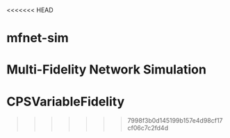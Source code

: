 <<<<<<< HEAD
# mfnet-sim
Multi-Fidelity Network Simulation
=======
# CPSVariableFidelity
>>>>>>> 7998f3b0d145199b157e4d98cf17cf06c7c2fd4d
